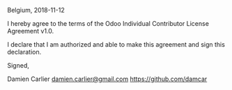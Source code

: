 Belgium, 2018-11-12

I hereby agree to the terms of the Odoo Individual Contributor License
Agreement v1.0.

I declare that I am authorized and able to make this agreement and sign this
declaration.

Signed,

Damien Carlier damien.carlier@gmail.com https://github.com/damcar
